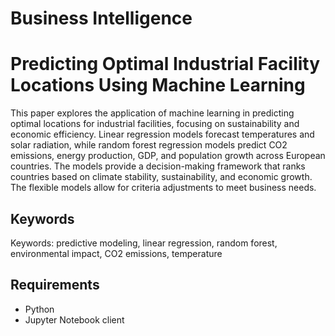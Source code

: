 # Business Intelligence
# Predicting Optimal Industrial Facility Locations Using Machine Learning

This paper explores the application of machine learning in predicting optimal locations for industrial facilities, focusing on sustainability and economic efficiency. Linear regression models forecast temperatures and solar radiation, while random forest regression models predict CO2 emissions, energy production, GDP, and population growth across European countries. The models provide a decision-making framework that ranks countries based on climate stability, sustainability, and economic growth. The flexible models allow for criteria adjustments to meet business needs.

## Keywords
Keywords: predictive modeling, linear regression, random forest, environmental impact, CO2 emissions, temperature

## Requirements
- Python
- Jupyter Notebook client
